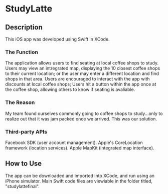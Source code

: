 # StudyLatte
## Description
This iOS app was developed using Swift in XCode.
### The Function
The application allows users to find seating at local coffee shops to study. Users may view an intregrated map, displaying the 10 closest coffee shops to their current location; or the user may enter a different location and find shops in that area. Users are encouraged to interact with the app with discounts at local coffee shops; Users hit a button within the app once at the coffee shop, allowing others to know if seating is avaliable.
### The Reason
My team found ourselves commonly going to coffee shops to study...only to realize out that it was jam packed once we arrived. This was our solution.
### Third-party APIs
Facebook SDK (user account management). Apple's CoreLocation framework (location services). Apple MapKit (integrated map interface).
## How to Use
The app can be downloaded and imported into XCode, and run using an iPhone simulator. Main Swift code files are viewiable in the folder titled, "studylattefinal".
